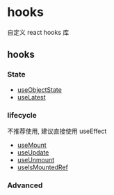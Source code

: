 # hooks

自定义 react hooks 库

## hooks

### State

- [useObjectState](src/hooks/use-object-state/index.ts)
- [useLatest](src/hooks/use-latest/index.ts)

### lifecycle

不推荐使用, 建议直接使用 useEffect

- [useMount](./src/hooks/use-mount/index.ts)
- [useUpdate](./src/hooks/use-update/index.ts)
- [useUnmount](./src/hooks/use-unmount/index.ts)
- [useIsMountedRef](./src/hooks/use-is-mounted-ref/index.ts)

### Advanced

